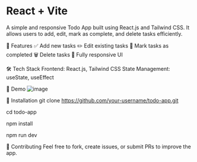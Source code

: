 # React + Vite

A simple and responsive Todo App built using React.js and Tailwind CSS. It allows users to add, edit, mark as complete, and delete tasks efficiently.

🚀 Features
✅ Add new tasks
✏️ Edit existing tasks
📌 Mark tasks as completed
🗑️ Delete tasks
📱 Fully responsive UI

🛠️ Tech Stack
Frontend: React.js, Tailwind CSS
State Management: useState, useEffect

📸 Demo
![image](https://github.com/user-attachments/assets/29dc8a2a-86ed-4b87-8d56-a3b888d8392e)


📂 Installation
git clone https://github.com/your-username/todo-app.git

cd todo-app

npm install

npm run dev

🤝 Contributing
Feel free to fork, create issues, or submit PRs to improve the app.
